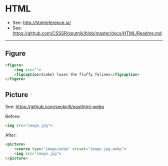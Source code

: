 # HTML

- See: http://htmlreference.io/
- See: https://github.com/CSSSR/sputnik/blob/master/docs/HTML/Readme.md

----

## Figure

```html
<figure>
    <img src="">
    <figcaption>Isabel loves the fluffy felines</figcaption>
</figure>
```

## Picture
See: https://github.com/seokirill/posthtml-webp

Before:

```html
<img src="image.jpg">
```

After:

```html
<picture>
    <source type="image/webp" srcset="image.jpg.webp">
    <img src="image.jpg">
</picture>
```
